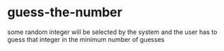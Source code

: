 # guess-the-number
some random integer will be selected by the system and the user has to guess that integer in the minimum number of guesses
